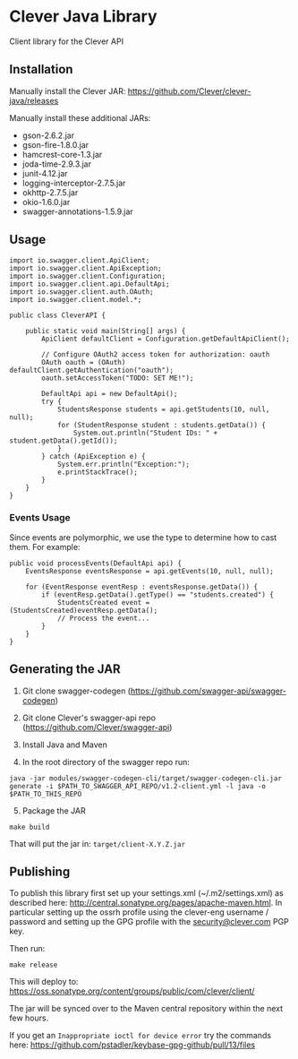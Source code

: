 # Clever Java Library

Client library for the Clever API

## Installation

Manually install the Clever JAR: https://github.com/Clever/clever-java/releases

Manually install these additional JARs:
* gson-2.6.2.jar
* gson-fire-1.8.0.jar
* hamcrest-core-1.3.jar
* joda-time-2.9.3.jar
* junit-4.12.jar
* logging-interceptor-2.7.5.jar
* okhttp-2.7.5.jar
* okio-1.6.0.jar
* swagger-annotations-1.5.9.jar


## Usage
```
import io.swagger.client.ApiClient;
import io.swagger.client.ApiException;
import io.swagger.client.Configuration;
import io.swagger.client.api.DefaultApi;
import io.swagger.client.auth.OAuth;
import io.swagger.client.model.*;

public class CleverAPI {

    public static void main(String[] args) {
        ApiClient defaultClient = Configuration.getDefaultApiClient();

        // Configure OAuth2 access token for authorization: oauth
        OAuth oauth = (OAuth) defaultClient.getAuthentication("oauth");
        oauth.setAccessToken("TODO: SET ME!");

        DefaultApi api = new DefaultApi();
        try {
            StudentsResponse students = api.getStudents(10, null, null);
            for (StudentResponse student : students.getData()) {
                System.out.println("Student IDs: " + student.getData().getId());
            }
        } catch (ApiException e) {
            System.err.println("Exception:");
            e.printStackTrace();
        }
    }
}
```

### Events Usage
Since events are polymorphic, we use the type to determine how to cast them. For example:
```
public void processEvents(DefaultApi api) {
    EventsResponse eventsResponse = api.getEvents(10, null, null);

    for (EventResponse eventResp : eventsResponse.getData()) {
        if (eventResp.getData().getType() == "students.created") {
            StudentsCreated event = (StudentsCreated)eventResp.getData();
            // Process the event...
        }
    }
}
```

## Generating the JAR
1. Git clone swagger-codegen (https://github.com/swagger-api/swagger-codegen)

2. Git clone Clever's swagger-api repo (https://github.com/Clever/swagger-api)

3. Install Java and Maven

4. In the root directory of the swagger repo run:
```
java -jar modules/swagger-codegen-cli/target/swagger-codegen-cli.jar generate -i $PATH_TO_SWAGGER_API_REPO/v1.2-client.yml -l java -o $PATH_TO_THIS_REPO
```

5. Package the JAR

```
make build
```

That will put the jar in: `target/client-X.Y.Z.jar`


## Publishing

To publish this library first set up your settings.xml (~/.m2/settings.xml) as described here: http://central.sonatype.org/pages/apache-maven.html. In particular setting up the ossrh profile using the clever-eng username / password and setting up the GPG profile with the security@clever.com PGP key.

Then run:
```
make release
```

This will deploy to: https://oss.sonatype.org/content/groups/public/com/clever/client/

The jar will be synced over to the Maven central repository within the next few hours.

If you get an `Inappropriate ioctl for device error` try the commands here: https://github.com/pstadler/keybase-gpg-github/pull/13/files
